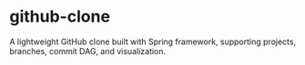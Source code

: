 # github-clone
A lightweight GitHub clone built with Spring framework, supporting projects, branches, commit DAG, and visualization.
